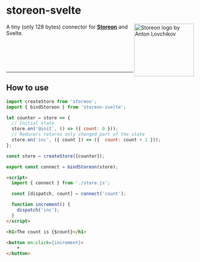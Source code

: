# storeon-svelte

<img src="https://storeon.github.io/storeon/logo.svg" align="right"
     alt="Storeon logo by Anton Lovchikov" width="160" height="142">

A tiny (only 128 bytes) connector for **[Storeon]** and Svelte.

<br/><br/><br/><br/>

---------------------
[Storeon]: https://github.com/storeon/storeon

## How to use
```javascript
import createStore from 'storeon';
import { bindStoreon } from 'storeon-svelte';

let counter = store => {
  // Initial state
  store.on('@init', () => ({ count: 0 }));
  // Reducers returns only changed part of the state
  store.on('inc', ({ count }) => ({  count: count + 1 }));
};

const store = createStore([counter]);

export const connect = bindStoreon(store);
```

```html
<script>
  import { connect } from './store.js';

  const [dispatch, count] = connect('count');

  function increment() {
    dispatch('inc');
  }
</script>

<h1>The count is {$count}</h1>

<button on:click={increment}>
	+
</button>
```

